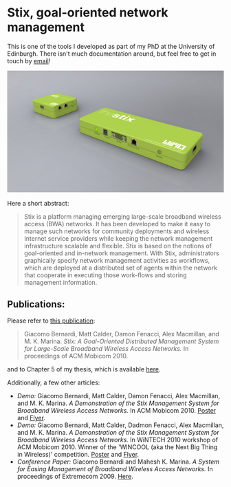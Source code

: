 # Stix, goal-oriented network management
This is one of the tools I developed as part of my PhD at the University of Edinburgh. There isn't much documentation around, but feel free to get in touch by [email](mailto:mino@minux.it)!

<p align="center"><img src="https://raw.githubusercontent.com/mino98/stix/master/render.jpg"></p>

Here a short abstract:
> Stix is a platform managing emerging large-scale broadband wireless access (BWA) networks. It has been developed to make it easy to manage such networks for community deployments and wireless Internet service providers while keeping the network management infrastructure scalable and flexible. Stix is based on the notions of goal-oriented and in-network management. With Stix, administrators graphically specify network management activities as workflows, which are deployed at a distributed set of agents within the network that cooperate in executing those work-flows and storing management information.

## Publications:
Please refer to [this publication](http://dl.acm.org/citation.cfm?id=1860024):
> Giacomo Bernardi, Matt Calder, Damon Fenacci, Alex Macmillan, and M. K. Marina. *Stix: A Goal-Oriented Distributed Management System for Large-Scale Broadband Wireless Access Networks.* In proceedings of ACM Mobicom 2010.

and to Chapter 5 of my thesis, which is available [here](https://www.era.lib.ed.ac.uk/handle/1842/6241?show=full).

Additionally, a few other articles:
- *Demo:* Giacomo Bernardi, Matt Calder, Damon Fenacci, Alex Macmillan, and M. K. Marina. *A Demonstration of the Stix Management System for Broadband Wireless Access Networks.* In ACM Mobicom 2010. [Poster](https://minux.it/publications/STIX-poster.pdf) and [Flyer](https://minux.it/publications/STIX-flyer.pdf).
- *Demo:* Giacomo Bernardi, Matt Calder, Dadmon Fenacci, Alex Macmillan, and M. K. Marina. *A Demonstration of the Stix Management System for Broadband Wireless Access Networks.* In WiNTECH 2010 workshop of ACM Mobicom 2010. Winner of the 'WINCOOL (aka the Next Big Thing in Wireless)' competition. [Poster](https://minux.it/publications/STIX-poster.pdf) and [Flyer](https://minux.it/publications/STIX-flyer.pdf).
- *Conference Paper:* Giacomo Bernardi and Mahesh K. Marina. *A System for Easing Management of Broadband Wireless Access Networks.* In proceedings of Extremecom 2009. [Here](http://symlab.ust.hk/extremecom/2009/program.html).

